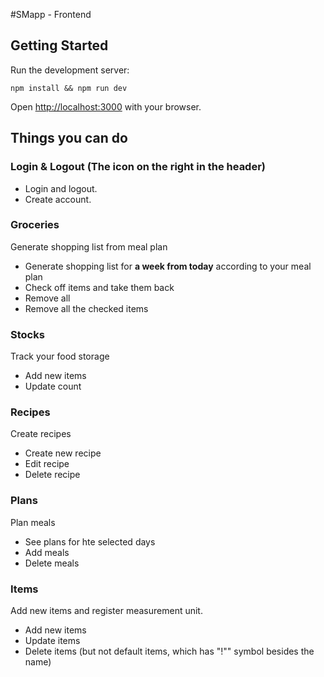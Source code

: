 #SMapp - Frontend

## Getting Started

Run the development server:

`
npm install && npm run dev
`

Open [http://localhost:3000](http://localhost:3000) with your browser.

## Things you can do

### **Login & Logout** (The icon on the right in the header)
- Login and logout.
- Create account.

### **Groceries**
Generate shopping list from meal plan
- Generate shopping list for **a week from today** according to your meal plan
- Check off items and take them back
- Remove all
- Remove all the checked items

### **Stocks**
Track your food storage
- Add new items
- Update count

### **Recipes**
Create recipes
- Create new recipe
- Edit recipe
- Delete recipe

### **Plans**
Plan meals
- See plans for hte selected days
- Add meals
- Delete meals

### **Items**
Add new items  and register measurement unit.
- Add new items
- Update items
- Delete items (but not default items, which has "!"" symbol besides the name)